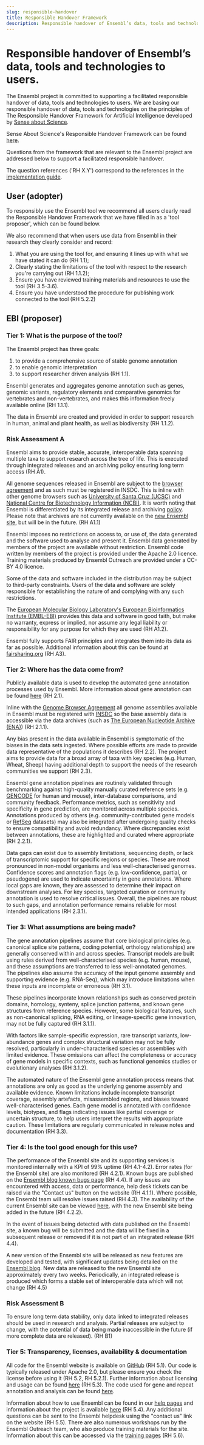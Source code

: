 ```yaml
---
slug: responsible-handover
title: Responsible Handover Framework
description: Responsible handover of Ensembl’s data, tools and technologies to users.
---
```


# Responsible handover of Ensembl’s data, tools and technologies to users.

The Ensembl project is committed to supporting a facilitated responsible handover of data, tools and technologies to users.
We are basing  our responsible handover  of data, tools and  technologies  on the principles of  The Responsible Handover Framework for  Artificial Intelligence  developed by [Sense about Science](https://senseaboutscience.org/).

Sense About Science's Responsible Handover Framework can be found [here](https://senseaboutscience.org/responsible-handover-of-ai/).

Questions from the framework that are relevant to the Ensembl project are addressed below to support a facilitated responsible handover.

The question references ('RH X.Y') correspond to the references in the [implementation guide](https://senseaboutscience.org/wp-content/uploads/2024/11/Responsible-Handover-implementation-guide.pdf).


## User (adopter)
To responsibly use the Ensembl tool we recommend all users clearly read the Responsible Handover Framework that we have filled in as a 'tool proposer', which can be found below.

We also recommend that when users use data from Ensembl in their research they clearly consider and record:
1. What you are using the tool for, and ensuring it lines up with what we have stated it can do (RH 1.1);
2. Clearly stating the limitations of the tool with respect to the research you're carrying out (RH 1.1.2);
3. Ensure you have reviewed training materials and resources to use the tool (RH 3.5-3.6).
4. Ensure you have understood the procedure for publishing work connected to the tool (RH 5.2.2)


## EBI (proposer)

### Tier 1: What is the purpose of the tool?
The Ensembl project has three goals: 
1. to provide a comprehensive source of stable genome annotation
2. to enable genomic interpretation
3. to support researcher driven analysis (RH 1.1). 

Ensembl generates and aggregates genome annotation such as genes, genomic variants, regulatory elements and comparative genomics for vertebrates and non-vertebrates, and makes this information freely available online (RH 1.1.1). 

The data in Ensembl are created and provided in order to support research in human, animal and plant health, as well as biodiversity (RH 1.1.2).


### Risk Assessment A
Ensembl aims to provide stable, accurate, interoperable data spanning multiple taxa to support research across the tree of life. This is executed through integrated releases and an archiving policy ensuring long term access (RH A1).

All genome sequences  released in Ensembl are subject to the [browser agreement](https://beta.ensembl.org/about/articles/browser-genome-release-agreement) and as such must be registered in INSDC. This is inline with other genome browsers such as [University of Santa Cruz (UCSC)](https://genome.ucsc.edu/) and [National Centre for Biotechnology Information (NCBI)](https://www.ncbi.nlm.nih.gov/datasets/genome/). It is worth noting that Ensembl is differentiated by its integrated release and archiving [policy](https://www.ensembl.org/info/website/archives/index.html). Please note that archives are not currently available on the [new Ensembl site](https://beta.ensembl.org/), but will be in the future. (RH A1.1)

Ensembl imposes no restrictions on access to, or use of, the data generated and the software used to analyse and present it. Ensembl data generated by members of the project are available without restriction. Ensembl code written by members of the project is provided under the Apache 2.0 licence. Training materials produced by Ensembl Outreach are provided under a CC-BY 4.0 licence.

Some of the data and software included in the distribution may be subject to third-party constraints. Users of the data and software are solely responsible for establishing the nature of and complying with any such restrictions.

The [European Molecular Biology Laboratory's European Bioinformatics Institute (EMBL-EBI)](https://www.ebi.ac.uk/) provides this data and software in good faith, but make no warranty, express or implied, nor assume any legal liability or responsibility for any purpose for which they are used (RH A1.2).

Ensembl fully supports FAIR principles and integrates them into its data as far as possible. Additional information about this can be found at [fairsharing.org](https://fairsharing.org/1867) (RH A3).


### Tier 2: Where has the data come from?
Publicly available data is used to develop the automated gene annotation processes used by Ensembl. More information about gene annotation can be found [here](https://beta.ensembl.org/help/articles/gene-annotation) (RH 2.1).

Inline with the [Genome Browser Agreement](https://beta.ensembl.org/about/articles/browser-genome-release-agreement) all genome assemblies  available in Ensembl must be registered with [INSDC](https://www.insdc.org/) so the base assembly data is accessible via the data archives (such as [The European Nucleotide Archive (ENA)](https://www.ebi.ac.uk/ena/browser/home)) (RH 2.1.1).

Any bias present in the data available in Ensembl is symptomatic of the biases in the data sets ingested. Where possible efforts are made to provide data representative of the populations it describes (RH 2.2). The project aims to provide data for a broad array of taxa with key species (e.g. Human, Wheat, Sheep) having additional depth to support the needs of the research communities we support (RH 2.3).

Ensembl gene annotation pipelines are routinely validated through benchmarking against high-quality manually curated reference sets (e.g. [GENCODE](https://www.gencodegenes.org/) for human and mouse), inter-database comparisons, and community feedback. Performance metrics, such as sensitivity and specificity in gene prediction, are monitored across multiple species. Annotations produced by others (e.g. community-contributed gene models or [RefSeq](https://www.ncbi.nlm.nih.gov/refseq/) datasets) may also be integrated after undergoing quality checks to ensure compatibility and avoid redundancy. Where discrepancies exist between annotations, these are highlighted and curated where appropriate (RH 2.2.1).

Data gaps can exist due to assembly limitations, sequencing depth, or lack of transcriptomic support for specific regions or species. These are most pronounced in non-model organisms and less well-characterised genomes. Confidence scores and annotation flags (e.g. low-confidence, partial, or pseudogene) are used to indicate uncertainty in gene annotations. Where local gaps are known, they are assessed to determine their impact on downstream analyses. For key species, targeted curation or community annotation is used to resolve critical issues. Overall, the pipelines are robust to such gaps, and annotation performance remains reliable for most intended applications (RH 2.3.1).


### Tier 3: What assumptions are being made?
The gene annotation pipelines assume that core biological principles (e.g. canonical splice site patterns, coding potential, orthology relationships) are generally conserved within and across species. Transcript models are built using rules derived from well-characterised species (e.g. human, mouse), and these assumptions are transferred to less well-annotated genomes. The pipelines also assume the accuracy of the input genome assembly and supporting evidence (e.g. RNA-Seq), which may introduce limitations when these inputs are incomplete or erroneous (RH 3.1).

These pipelines incorporate known relationships such as conserved protein domains, homology, synteny, splice junction patterns, and known gene structures from reference species. However, some biological features, such as non-canonical splicing, RNA editing, or lineage-specific gene innovation, may not be fully captured (RH 3.1.1).

With factors like sample-specific expression, rare transcript variants, low-abundance genes and complex structural variation may not be fully resolved, particularly in under-characterised species or assemblies with limited evidence. These omissions can affect the completeness or accuracy of gene models in specific contexts, such as functional genomics studies or evolutionary analyses (RH 3.1.2).

The automated nature of the Ensembl gene annotation process means that annotations are only as good as the underlying genome assembly and available evidence. Known limitations include incomplete transcript coverage, assembly artefacts, misassembled regions, and biases toward well-characterised genes. Each gene model is annotated with confidence levels, biotypes, and flags indicating issues like partial coverage or uncertain structure, to help users interpret the results with appropriate caution. These limitations are regularly communicated in release notes and documentation (RH 3.3).


### Tier 4: Is the tool good enough for this use?
The performance of the Ensembl site and its supporting services is monitored internally with a KPI of 99% uptime (RH 4.1-4.2). Error rates (for the Ensembl site) are also monitored (RH 4.2.1). Known bugs are published on the [Ensembl blog known bugs page](https://www.ensembl.info/known-bugs/) (RH 4.4). If any issues are encountered with access, data or performance, help desk tickets can be raised via the "Contact us" button on the website (RH 4.1.1). Where possible, the Ensembl team will resolve issues raised (RH 4.3). The availability of the current Ensembl site can be viewed [here](https://status.uptrends.com/d29e02c5ea8a4da4a4091ab77460f443), with the new Ensembl site being added in the future (RH 4.2.2).

In the event of issues being detected with data published on the Ensembl site, a known bug will be submitted and the data will be fixed in a subsequent release or removed if it is not part of an integrated release (RH 4.4).

A new version of the Ensembl site will be released as new features are developed and tested, with significant updates being detailed on the [Ensembl blog](https://www.ensembl.info/). New data are released to the new Ensembl site approximately every two weeks. Periodically, an integrated release is produced which forms a stable set of interoperable data which will not change (RH 4.5)


### Risk Assessment B
To ensure long term data stability, only data linked to integrated releases should be used in research and analysis. Partial releases are subject to change, with the potential of data being made inaccessible in the future (if more complete data are released). (RH B1)


### Tier 5: Transparency, licenses, availability & documentation
All code for the Ensembl website is available on [GitHub](https://github.com/ensembl/) (RH 5.1). Our code is typically released under Apache 2.0, but please ensure you check the license before using it (RH 5.2, RH 5.2.1). Further information about licensing and usage can be found [here](https://beta.ensembl.org/about/articles/software-license) (RH 5.3). The code used for gene and repeat annotation and analysis can be found [here](https://github.com/Ensembl/ensembl-analysis).

Information about how to use Ensembl can be found in our [help pages](https://beta.ensembl.org/help) and information about the project is available [here](https://beta.ensembl.org/about) (RH 5.4). Any additional questions can be sent to the Ensembl helpdesk using the "contact us" link on the website (RH 5.5). There are also numerous workshops run by the Ensembl Outreach team, who also produce training materials for the site. Information about this can be accessed via the [training pages](https://training.ensembl.org/) (RH 5.6).
